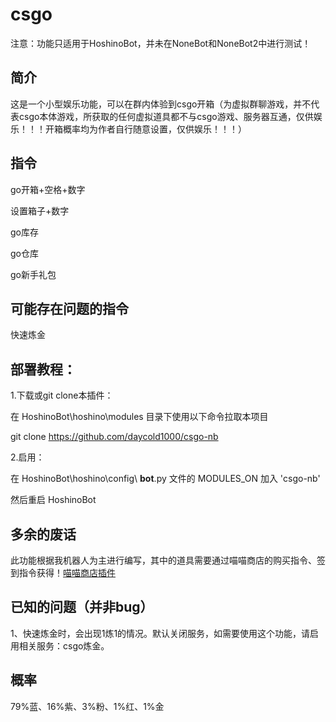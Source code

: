 # csgo
注意：功能只适用于HoshinoBot，并未在NoneBot和NoneBot2中进行测试！

## 简介
这是一个小型娱乐功能，可以在群内体验到csgo开箱（为虚拟群聊游戏，并不代表csgo本体游戏，所获取的任何虚拟道具都不与csgo游戏、服务器互通，仅供娱乐！！！开箱概率均为作者自行随意设置，仅供娱乐！！！）

## 指令
go开箱+空格+数字

设置箱子+数字

go库存

go仓库

go新手礼包

## 可能存在问题的指令
快速炼金

## 部署教程：
1.下载或git clone本插件：

在 HoshinoBot\hoshino\modules 目录下使用以下命令拉取本项目

git clone https://github.com/daycold1000/csgo-nb

2.启用：

在 HoshinoBot\hoshino\config\ **bot**.py 文件的 MODULES_ON 加入 'csgo-nb'

然后重启 HoshinoBot

## 多余的废话
此功能根据我机器人为主进行编写，其中的道具需要通过喵喵商店的购买指令、签到指令获得！[喵喵商店插件](https://github.com/daycold1000/miaoshop)

## 已知的问题（并非bug）
1、快速炼金时，会出现1炼1的情况。默认关闭服务，如需要使用这个功能，请启用相关服务：csgo炼金。

## 概率
79%蓝、16%紫、3%粉、1%红、1%金